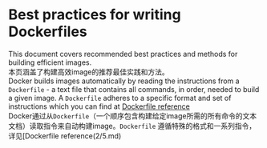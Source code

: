 # Best practices for writing Dockerfiles  
This document covers recommended best practices and methods for building efficient images.  
本页涵盖了构建高效image的推荐最佳实践和方法。  
Docker builds images automatically by reading the instructions from a `Dockerfile` - a text file that contains all commands, in order, needed to build a given image. A `Dockerfile` adheres to a specific format and set of instructions which you can find at [Dockerfile reference](2/5.md)  
Docker通过从`Dockerfile`（一个顺序包含构建给定image所需的所有命令的文本文档）读取指令来自动构建image。`Dockerfile` 遵循特殊的格式和一系列指令，详见[Dockerfile reference(2/5.md)  